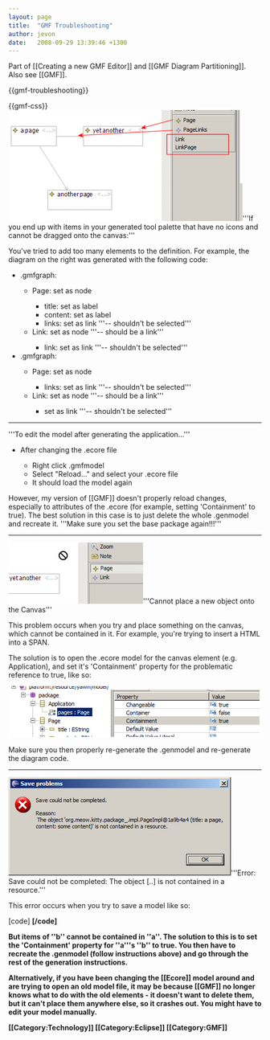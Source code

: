 ```yaml
---
layout: page
title:  "GMF Troubleshooting"
author: jevon
date:   2008-09-29 13:39:46 +1300
---
```


Part of [[Creating a new GMF Editor]] and [[GMF Diagram Partitioning]]. Also see [[GMF]].

{{gmf-troubleshooting}}

{{gmf-css}}<img src="/img/emf-errors-1.png" class="gmf">'''If you end up with items in your generated tool palette that have no icons and cannot be dragged onto the canvas:'''

You've tried to add too many elements to the definition. For example, the diagram on the right was generated with the following code:

<div class="gmf_code">
  <ul>
  <li>.gmfgraph:</li>
    <ul>
    <li>Page: set as node</li>
      <ul>  
      <li>title: set as label</li>
      <li>content: set as label</li>
      <li>links: set as link '''-- shouldn't be selected'''</li>
      </ul>
    <li>Link: set as node '''-- should be a link'''</li>
      <ul>
      <li>link: set as link '''-- shouldn't be selected'''</li>
      </ul>
    </ul>
    
  <li>.gmfgraph:</li>
    <ul>
    <li>Page: set as node</li>
      <ul>
      <li>links: set as link '''-- shouldn't be selected'''</li>
      </ul>
    <li>Link: set as node '''-- should be a link'''</li>
      <ul>
      <li>set as link '''-- shouldn't be selected'''</li>
      </ul>
    </ul>
  </ul>
</div>

---
'''To edit the model after generating the application...'''

<div class="gmf_code">
<ul>
  <li>After changing the .ecore file</li>
    <ul>
    <li>Right click .gmfmodel</li>
    <li>Select "Reload..." and select your .ecore file</li>
    <li>It should load the model again</li>
    </ul>
  </li>
</ul>
</div>

However, my version of [[GMF]] doesn't properly reload changes, especially to attributes of the .ecore (for example, setting 'Containment' to true). The best solution in this case is to just delete the whole .genmodel and recreate it. '''Make sure you set the base package again!!!'''

---
<img src="/img/emf-errors-2.png" class="gmf">'''Cannot place a new object onto the Canvas'''

This problem occurs when you try and place something on the canvas, which cannot be contained in it. For example, you're trying to insert a HTML into a SPAN.

The solution is to open the .ecore model for the canvas element (e.g. Application), and set it's 'Containment' property for the problematic reference to true, like so:

<img src="/img/emf-errors-2-1.png" class="gmf-left"> <img src="/img/emf-errors-2-2.png" class="gmf-left">

Make sure you then properly re-generate the .genmodel and re-generate the diagram code.

---
<img src="/img/emf-errors-3.png" class="gmf">'''Error: Save could not be completed: The object [..] is not contained in a resource.'''

This error occurs when you try to save a model like so:

[code]<a>
  <b />
  <b />
</a>[/code]

But items of ''b'' cannot be contained in ''a''. The solution to this is to set the 'Containment' property for ''a'''s ''b'' to true. You then have to recreate the .genmodel (follow instructions above) and go through the rest of the generation instructions.

Alternatively, if you have been changing the [[Ecore]] model around and are trying to open an old model file, it may be because [[GMF]] no longer knows what to do with the old elements - it doesn't want to delete them, but it can't place them anywhere else, so it crashes out. You might have to edit your model manually.

[[Category:Technology]]
[[Category:Eclipse]]
[[Category:GMF]]